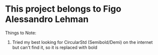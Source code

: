 #  This project belongs to Figo Alessandro Lehman

Things to Note:
1. Tried my best looking for CircularStd (Semibold/Demi) on the internet but can't find it, so it is replaced with bold
